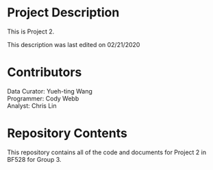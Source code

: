 # Project Description

This is Project 2. 
  
This description was last edited on 02/21/2020

# Contributors

Data Curator: Yueh-ting Wang  
Programmer: Cody Webb  
Analyst: Chris Lin  

# Repository Contents

This repository contains all of the code and documents for Project 2 in BF528 for Group 3.  
  
